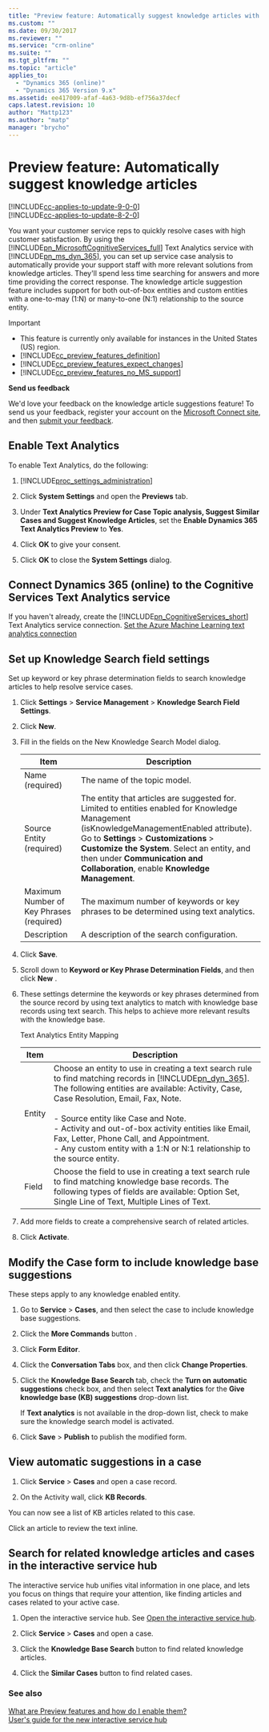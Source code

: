 ```yaml
---
title: "Preview feature: Automatically suggest knowledge articles with Dynamics 365 Customer Engagement| MicrosoftDocs"
ms.custom: ""
ms.date: 09/30/2017
ms.reviewer: ""
ms.service: "crm-online"
ms.suite: ""
ms.tgt_pltfrm: ""
ms.topic: "article"
applies_to: 
  - "Dynamics 365 (online)"
  - "Dynamics 365 Version 9.x"
ms.assetid: ee417009-afaf-4a63-9d8b-ef756a37decf
caps.latest.revision: 10
author: "Mattp123"
ms.author: "matp"
manager: "brycho"
---
```

# Preview feature: Automatically suggest knowledge articles

[!INCLUDE[cc-applies-to-update-9-0-0](../../includes/cc_applies_to_update_9_0_0.md)]<br/>[!INCLUDE[cc-applies-to-update-8-2-0](../../includes/cc_applies_to_update_8_2_0.md)]

You want your customer service reps to quickly resolve cases with high customer satisfaction. By using the [!INCLUDE[pn_MicrosoftCognitiveServices_full](../../includes/pn-microsoftcognitiveservices-full.md)] Text Analytics service with [!INCLUDE[pn_ms_dyn_365](../../includes/pn-ms-dyn-365.md)], you can set up service case analysis to automatically provide your support staff with more relevant solutions from knowledge articles. They'll spend less time searching for answers and more time providing the correct response. The knowledge article suggestion feature includes support for both out-of-box entities and custom entities with a one-to-may (1:N) or many-to-one (N:1) relationship to the source entity.  
  
> [!IMPORTANT]
> - This feature is currently only available for instances in the United States (US) region.  
> - [!INCLUDE[cc_preview_features_definition](../../includes/cc-preview-features-definition.md)]  
> - [!INCLUDE[cc_preview_features_expect_changes](../../includes/cc-preview-features-expect-changes.md)]  
> - [!INCLUDE[cc_preview_features_no_MS_support](../../includes/cc-preview-features-no-ms-support.md)]  
>   
> **Send us feedback**  
>   
>  We'd love your feedback on the knowledge article suggestions feature! To send us your feedback, register your account on the [Microsoft Connect site](https://connect.microsoft.com/site687), and then [submit your feedback](https://connect.microsoft.com/site687/Feedback/LoadSubmitFeedbackForm?FormID=5908).  
  
<a name="BKMK_EnablePreview"></a>   

## Enable Text Analytics  
 To enable Text Analytics, do the following:  
  
1. [!INCLUDE[proc_settings_administration](../../includes/proc-settings-administration.md)]  
  
2.  Click **System Settings** and open the **Previews** tab.  
  
3.  Under **Text Analytics Preview for Case Topic analysis, Suggest Similar Cases and Suggest Knowledge Articles**, set the **Enable Dynamics 365 Text Analytics Preview** to **Yes**.  
  
4.  Click **OK** to give your consent.  
  
5.  Click **OK** to close the **System Settings** dialog.  
  
<a name="BKMK_ConnectTextAnalytics"></a>   

## Connect Dynamics 365 (online) to the Cognitive Services Text Analytics service  
 If you haven't already, create the [!INCLUDE[pn_CognitiveServices_short](../../includes/pn-microsoftcognitiveservices-short.md)] Text Analytics service connection. [Set the Azure Machine Learning text analytics connection](https://docs.microsoft.com/dynamics365/customer-engagement/admin/public-preview-microsoft-cognitive-services-integration#Set_AzureMLconnection)  
  
<a name="BKMK_SetUpKnowledgeSearch"></a>   

## Set up Knowledge Search field settings  
 Set up keyword or key phrase determination fields to search knowledge articles to help resolve service cases.  
  
1.  Click **Settings** > **Service Management** > **Knowledge Search Field Settings**.  
  
2.  Click **New**.  
  
3.  Fill in the fields on the New Knowledge Search Model dialog.  
  
    |Item|Description|  
    |----------|-----------------|  
    |Name (required)|The name of the topic model.|  
    |Source Entity (required)|The entity that articles are suggested for. Limited to entities enabled for Knowledge Management (isKnowledgeManagementEnabled attribute). Go to **Settings** > **Customizations** > **Customize the System**. Select an entity, and then under **Communication and Collaboration**, enable **Knowledge Management**.|  
    |Maximum Number of Key Phrases (required)|The maximum number of keywords or key phrases to be determined using text analytics.|  
    |Description|A description of the search configuration.|  
  
4.  Click **Save**.  
  
5.  Scroll down to **Keyword or Key Phrase Determination Fields**, and then click **New** .  
  
6.  These settings determine the keywords or key phrases determined from the source record by using text analytics to match with knowledge base records using text search. This helps to achieve more relevant results with the knowledge base.  
  
     Text Analytics Entity Mapping  
  
    |Item|Description|  
    |----------|-----------------|  
    |Entity|Choose an entity to use in creating a text search rule to find matching records in [!INCLUDE[pn_dyn_365](../../includes/pn-dyn-365.md)]. The following entities are available: Activity, Case, Case Resolution, Email, Fax, Note.<br /><br /> -   Source entity like Case and Note.<br />-   Activity and out-of-box activity entities like Email, Fax, Letter, Phone Call, and Appointment.<br />-   Any custom entity with a 1:N or N:1 relationship to the source entity.|  
    |Field|Choose the  field to use in creating a text search rule to find matching knowledge base records. The following types of fields are available: Option Set, Single Line of Text, Multiple Lines of Text.|  
  
7.  Add more fields to create a comprehensive search of related articles.  
  
8.  Click **Activate**.  
  
<a name="BKMK_ModifyCase"></a>   
## Modify the Case form to include knowledge base suggestions  
 These steps apply to any knowledge enabled entity.  
  
1.  Go to **Service** > **Cases**, and then select the case to include knowledge base suggestions.  
  
2.  Click the **More Commands** button .  
  
3.  Click **Form Editor**.  
  
4.  Click the **Conversation Tabs** box, and then click **Change Properties**.  
  
5.  Click the **Knowledge Base Search** tab, check the **Turn on automatic suggestions** check box, and then select **Text analytics** for the **Give knowledge base (KB) suggestions** drop-down list.  
  
     If **Text analytics** is not available in the drop-down list, check to make sure the knowledge search model is activated.  
  
6.  Click **Save** > **Publish** to publish the modified form.  
  
<a name="BKMK_ViewAutomatic"></a>   
## View automatic suggestions in a case  
  
1.  Click **Service** > **Cases** and open a case record.  
  
2.  On the Activity wall, click **KB Records**.  
  
 You can now see a list of KB articles related to this case.  
  
 Click an article to review the text inline.  
  
<a name="BKMK_ISHSearch"></a>   
## Search for related knowledge articles and cases in the interactive service hub  
 The interactive service hub  unifies vital information in one place, and lets you focus on things that require your attention, like finding articles and cases related to your active case.  
  
1.  Open the interactive service hub. See [Open the interactive service hub](https://docs.microsoft.com/dynamics365/customer-engagement/customer-service/user-guide-customer-service).  
  
2.  Click **Service** > **Cases** and open a case.  
  
3.  Click the **Knowledge Base Search** button to find related knowledge articles.  
  
4.  Click the **Similar Cases** button to find related cases.  
 
### See also  
 [What are Preview features and how do I enable them?](https://docs.microsoft.com/dynamics365/customer-engagement/admin/what-are-preview-features-how-do-i-enable-them)   
 [User's guide for the new interactive service hub](https://docs.microsoft.com/dynamics365/customer-engagement/customer-service/user-guide-customer-service)   
